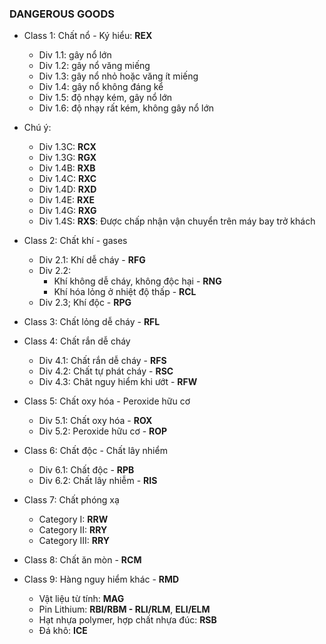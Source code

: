 ### DANGEROUS GOODS

- Class 1: Chất nổ - Ký hiểu: **REX**
  - Div 1.1: gây nổ lớn
  - Div 1.2: gây nổ văng miếng
  - Div 1.3: gây nổ nhỏ hoặc văng ít miếng
  - Div 1.4: gây nổ không đáng kể
  - Div 1.5: độ nhạy kém, gây nổ lớn
  - Div 1.6: độ nhạy rất kém, không gây nổ lớn
- Chú ý:

  - Div 1.3C: **RCX**
  - Div 1.3G: **RGX**
  - Div 1.4B: **RXB**
  - Div 1.4C: **RXC**
  - Div 1.4D: **RXD**
  - Div 1.4E: **RXE**
  - Div 1.4G: **RXG**
  - Div 1.4S: **RXS**: Được chấp nhận vận chuyển trên máy bay trở khách

- Class 2: Chất khí - gases

  - Div 2.1: Khí dễ cháy - **RFG**
  - Div 2.2:
    - Khí không dễ cháy, không độc hại - **RNG**
    - Khí hóa lỏng ở nhiệt độ thấp - **RCL**
  - Div 2.3; Khí độc - **RPG**

- Class 3: Chất lỏng dễ cháy - **RFL**

- Class 4: Chất rắn dễ cháy

  - Div 4.1: Chất rắn dễ cháy - **RFS**
  - Div 4.2: Chất tự phát cháy - **RSC**
  - Div 4.3: Chât nguy hiểm khi ướt - **RFW**

- Class 5: Chất oxy hóa - Peroxide hữu cơ

  - Div 5.1: Chất oxy hóa - **ROX**
  - Div 5.2: Peroxide hữu cơ - **ROP**

- Class 6: Chất độc - Chất lây nhiểm

  - Div 6.1: Chất độc - **RPB**
  - Div 6.2: Chất lây nhiễm - **RIS**

- Class 7: Chất phóng xạ

  - Category I: **RRW**
  - Category II: **RRY**
  - Category III: **RRY**

- Class 8: Chất ăn mòn - **RCM**

- Class 9: Hàng nguy hiểm khác - **RMD**
  - Vật liệu từ tính: **MAG**
  - Pin Lithium: **RBI/RBM - RLI/RLM**, **ELI/ELM**
  - Hạt nhựa polymer, hợp chất nhựa đúc: **RSB**
  - Đá khô: **ICE**

